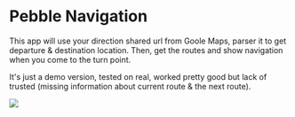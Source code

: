 # Pebble Navigation
This app will use your direction shared url from Goole Maps, parser it to get departure & destination location. Then, get the routes and show navigation when you come to the turn point.

It's just a demo version, tested on real, worked pretty good but lack of trusted (missing information about current route & the next route).

<img src="http://markg.in/wp-content/uploads/2016/12/pebble-navigation.gif">
